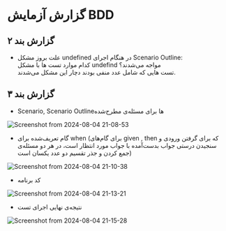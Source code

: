 # گزارش آزمایش BDD

## گزارش بند ۲

  - علت بروز مشکل undefined در هنگام اجرای Scenario Outline:
<br> کدام موارد تست ها با مشکل undefind مواجه می‌شدند؟
    <br>تست هایی که شامل عدد منفی بودند دچار این مشکل می‌شدند.


## گزارش بند ۳

  - Scenario, Scenario Outlineها برای مسئله‌ی مطرح‌شده

![Screenshot from 2024-08-04 21-08-53](https://github.com/user-attachments/assets/d0e9ad8a-830c-4246-a6ab-d54af02c4c18)

  - گام تعریف‌شده برای when (برای گام‌های given , then که برای گرفتن ورودی و سنجیدن درستی جواب بدست‌آمده با جواب مورد انتظار است، در هر دو مسئله‌ی جمع کردن و جذر تقسیم دو عدد یکسان است)
    
![Screenshot from 2024-08-04 21-10-38](https://github.com/user-attachments/assets/3dcea551-345b-4d60-a435-ea6afe575df7)

  - کد برنامه
    
![Screenshot from 2024-08-04 21-13-21](https://github.com/user-attachments/assets/c82cab70-71b5-44c5-9b75-9b5a736e9842)

  - نتیجه‌ی نهایی اجرای تست

![Screenshot from 2024-08-04 21-15-28](https://github.com/user-attachments/assets/543d0e83-e020-409b-b998-751364ee18cd)
